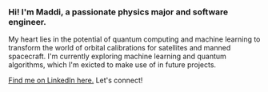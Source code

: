### Hi! I'm Maddi, a passionate physics major and software engineer.
My heart lies in the potential of quantum computing and machine learning to transform the world of orbital calibrations for satellites and manned spacecraft. I'm currently exploring machine learning and quantum algorithms, which I'm exicted to make use of in future projects.

[Find me on LinkedIn here.](https://www.linkedin.com/in/maddi-g/)
Let's connect!
